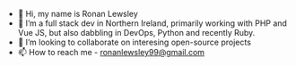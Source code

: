 - 👋 Hi, my name is Ronan Lewsley
- 👀 I’m a full stack dev in Northern Ireland, primarily working with PHP and Vue JS, but also dabbling in DevOps, Python and recently Ruby.
- 💞️ I’m looking to collaborate on interesing open-source projects
- 📫 How to reach me - ronanlewsley99@gmail.com

<!---
lewsley-r/lewsley-r is a ✨ special ✨ repository because its `README.md` (this file) appears on your GitHub profile.
You can click the Preview link to take a look at your changes.
--->
